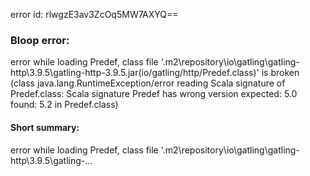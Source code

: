 error id: rlwgzE3av3ZcOq5MW7AXYQ==
### Bloop error:

error while loading Predef, class file '<HOME>\.m2\repository\io\gatling\gatling-http\3.9.5\gatling-http-3.9.5.jar(io/gatling/http/Predef.class)' is broken
(class java.lang.RuntimeException/error reading Scala signature of Predef.class: Scala signature Predef has wrong version
 expected: 5.0
 found: 5.2 in Predef.class)
#### Short summary: 

error while loading Predef, class file '<HOME>\.m2\repository\io\gatling\gatling-http\3.9.5\gatling-...